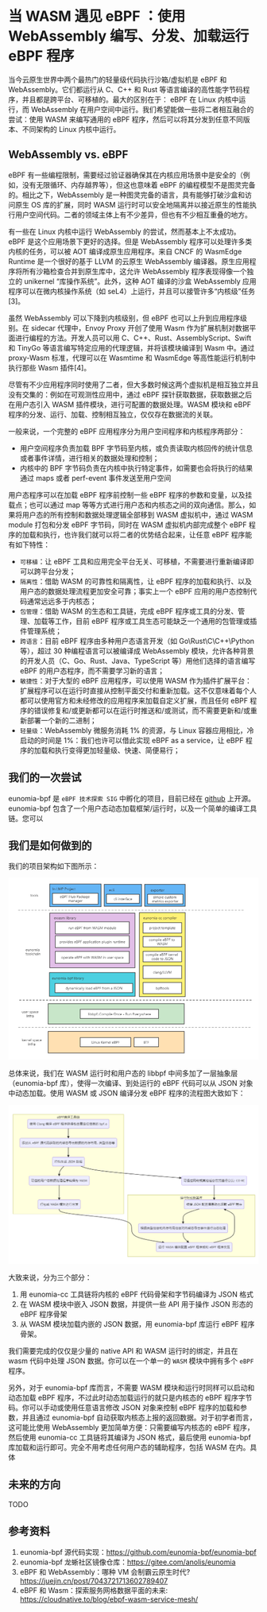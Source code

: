 # 当 WASM 遇见 eBPF ：使用 WebAssembly 编写、分发、加载运行 eBPF 程序

当今云原生世界中两个最热门的轻量级代码执行沙箱/虚拟机是 eBPF 和 WebAssembly。它们都运行从 C、C++ 和 Rust 等语言编译的高性能字节码程序，并且都是跨平台、可移植的。最大的区别在于： eBPF 在 Linux 内核中运行，而 WebAssembly 在用户空间中运行。我们希望能做一些将二者相互融合的尝试：使用 WASM 来编写通用的 eBPF 程序，然后可以将其分发到任意不同版本、不同架构的 Linux 内核中运行。

## WebAssembly vs. eBPF

eBPF 有一些编程限制，需要经过验证器确保其在内核应用场景中是安全的（例如，没有无限循环、内存越界等），但这也意味着 eBPF 的编程模型不是图灵完备的。相比之下，WebAssembly 是一种图灵完备的语言，具有能够打破沙盒和访问原生 OS 库的扩展，同时 WASM 运行时可以安全地隔离并以接近原生的性能执行用户空间代码。二者的领域主体上有不少差异，但也有不少相互重叠的地方。

有一些在  Linux 内核中运行 WebAssembly 的尝试，然而基本上不太成功。 eBPF 是这个应用场景下更好的选择。但是 WebAssembly 程序可以处理许多类内核的任务，可以被 AOT 编译成原生应用程序。来自 CNCF 的 WasmEdge Runtime 是一个很好的基于 LLVM 的云原生 WebAssembly 编译器。原生应用程序将所有沙箱检查合并到原生库中，这允许 WebAssembly 程序表现得像一个独立的 unikernel “库操作系统”。此外，这种 AOT 编译的沙盒 WebAssembly 应用程序可以在微内核操作系统（如 seL4）上运行，并且可以接管许多“内核级”任务[3]。

虽然 WebAssembly 可以下降到内核级别，但 eBPF 也可以上升到应用程序级别。在 sidecar 代理中，Envoy Proxy 开创了使用 Wasm 作为扩展机制对数据平面进行编程的方法。开发人员可以用 C、C++、Rust、AssemblyScript、Swift 和 TinyGo 等语言编写特定应用的代理逻辑，并将该模块编译到 Wasm 中。通过 proxy-Wasm 标准，代理可以在 Wasmtime 和 WasmEdge 等高性能运行机制中执行那些 Wasm 插件[4]。

尽管有不少应用程序同时使用了二者，但大多数时候这两个虚拟机是相互独立并且没有交集的：例如在可观测性应用中，通过 eBPF 探针获取数据，获取数据之后在用户态引入 WASM 插件模块，进行可配置的数据处理。WASM 模块和 eBPF 程序的分发、运行、加载、控制相互独立，仅仅存在数据流的关联。

一般来说，一个完整的 eBPF 应用程序分为用户空间程序和内核程序两部分：

- 用户空间程序负责加载 BPF 字节码至内核，或负责读取内核回传的统计信息或者事件详情，进行相关的数据处理和控制；
- 内核中的 BPF 字节码负责在内核中执行特定事件，如需要也会将执行的结果通过 maps 或者 perf-event 事件发送至用户空间

用户态程序可以在加载 eBPF 程序前控制一些 eBPF 程序的参数和变量，以及挂载点；也可以通过 map 等等方式进行用户态和内核态之间的双向通信。那么，如果将用户态的所有控制和数据处理逻辑全部移到 WASM 虚拟机中，通过 WASM module 打包和分发 eBPF 字节码，同时在 WASM 虚拟机内部完成整个 eBPF 程序的加载和执行，也许我们就可以将二者的优势结合起来，让任意 eBPF 程序能有如下特性：

- `可移植`：让 eBPF 工具和应用完全平台无关、可移植，不需要进行重新编译即可以跨平台分发；
- `隔离性`：借助 WASM 的可靠性和隔离性，让 eBPF 程序的加载和执行、以及用户态的数据处理流程更加安全可靠；事实上一个 eBPF 应用的用户态控制代码通常远远多于内核态；
- `包管理`：借助 WASM 的生态和工具链，完成 eBPF 程序或工具的分发、管理、加载等工作，目前 eBPF 程序或工具生态可能缺乏一个通用的包管理或插件管理系统；
- `跨语言`：目前 eBPF 程序由多种用户态语言开发（如 Go\Rust\C\C++\Python 等），超过 30 种编程语言可以被编译成 WebAssembly 模块，允许各种背景的开发人员（C、Go、Rust、Java、TypeScript 等）用他们选择的语言编写 eBPF 的用户态程序，而不需要学习新的语言；
- `敏捷性`：对于大型的 eBPF 应用程序，可以使用 WASM 作为插件扩展平台：扩展程序可以在运行时直接从控制平面交付和重新加载。这不仅意味着每个人都可以使用官方和未经修改的应用程序来加载自定义扩展，而且任何 eBPF 程序的错误修复和/或更新都可以在运行时推送和/或测试，而不需要更新和/或重新部署一个新的二进制；
- `轻量级`：WebAssembly 微服务消耗 1% 的资源，与 Linux 容器应用相比，冷启动的时间是 1%：我们也许可以借此实现 eBPF as a service，让 eBPF 程序的加载和执行变得更加轻量级、快速、简便易行；

## 我们的一次尝试

eunomia-bpf 是 `eBPF 技术探索 SIG` 中孵化的项目，目前已经在 [github](https://github.com/eunomia-bpf/eunomia-bpf) 上开源。eunomia-bpf 包含了一个用户态动态加载框架/运行时，以及一个简单的编译工具链。您可以

## 我们是如何做到的

我们的项目架构如下图所示：

![arch](../img/eunomia-arch.png)

总体来说，我们在 WASM 运行时和用户态的 libbpf 中间多加了一层抽象层（eunomia-bpf 库），使得一次编译、到处运行的 eBPF 代码可以从 JSON 对象中动态加载。使用 WASM 或 JSON 编译分发 eBPF 程序的流程图大致如下：

![flow](../img/eunomia-bpf-flow.png)

大致来说，分为三个部分：

1. 用 eunomia-cc 工具链将内核的 eBPF 代码骨架和字节码编译为 JSON 格式
2. 在 WASM 模块中嵌入 JSON 数据，并提供一些 API 用于操作 JSON 形态的 eBPF 程序骨架
3. 从 WASM 模块加载内嵌的 JSON 数据，用 eunomia-bpf 库运行 eBPF 程序骨架。

我们需要完成的仅仅是少量的 native API 和 WASM 运行时的绑定，并且在 wasm 代码中处理 JSON 数据。你可以在一个单一的 `WASM` 模块中拥有多个 `eBPF` 程序。

另外，对于 eunomia-bpf 库而言，不需要 WASM 模块和运行时同样可以启动和动态加载 eBPF 程序，不过此时动态加载运行的就只是内核态的 eBPF 程序字节码。你可以手动或使用任意语言修改 JSON 对象来控制 eBPF 程序的加载和参数，并且通过 eunomia-bpf 自动获取内核态上报的返回数据。对于初学者而言，这可能比使用 WebAssembly 更加简单方便：只需要编写内核态的 eBPF 程序，然后使用 eunomia-cc 工具链将其编译为 JSON 格式，最后使用 eunomia-bpf 库加载和运行即可。完全不用考虑任何用户态的辅助程序，包括 WASM 在内。具体

## 未来的方向

TODO

## 参考资料

1. eunomia-bpf 源代码实现：<https://github.com/eunomia-bpf/eunomia-bpf>
2. eunomia-bpf 龙蜥社区镜像仓库：<https://gitee.com/anolis/eunomia>
3. eBPF 和 WebAssembly：哪种 VM 会制霸云原生时代? <https://juejin.cn/post/7043721713602789407>
4. eBPF 和 Wasm：探索服务网格数据平面的未来: <https://cloudnative.to/blog/ebpf-wasm-service-mesh/>
